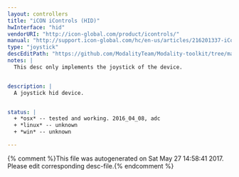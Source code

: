 ```yaml
---
layout: controllers
title: "iCON iControls (HID)"
hwInterface: "hid"
vendorURI: "http://icon-global.com/product/icontrols/"
manual: "http://support.icon-global.com/hc/en-us/articles/216201337-iControls"
type: "joystick"
descEditPath: "https://github.com/ModalityTeam/Modality-toolkit/tree/master/Modality/MKtlDescriptions//icontrols/icon-icontrols-102-hid.desc.scd"
notes: |
  This desc only implements the joystick of the device.


description: |
  A joystick hid device.


status: |
  + *osx* -- tested and working. 2016_04_08, adc
  + *linux* -- unknown
  + *win* -- unknown

---
```

{% comment %}This file was autogenerated on Sat May 27 14:58:41 2017. Please edit corresponding desc-file.{% endcomment %}